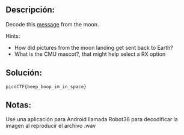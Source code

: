 ## Descripción:
Decode this [message](https://jupiter.challenges.picoctf.org/static/fc1edf07742e98a480c6aff7d2546107/message.wav) from the moon.

Hints:
- How did pictures from the moon landing get sent back to Earth?
- What is the CMU mascot?, that might help select a RX option

## Solución:
```
picoCTF{beep_boop_im_in_space}
```

## Notas:
Usé una aplicación para Android llamada Robot36 para decodificar la imagen al reproducir el archivo .wav